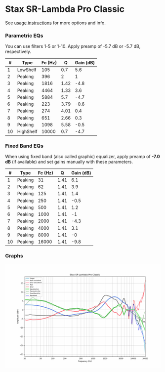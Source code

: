 # Stax SR-Lambda Pro Classic
See [usage instructions](https://github.com/jaakkopasanen/AutoEq#usage) for more options and info.

### Parametric EQs
You can use filters 1-5 or 1-10. Apply preamp of -5.7 dB or -5.7 dB, respectively.

|   # | Type      |   Fc (Hz) |    Q |   Gain (dB) |
|-----|-----------|-----------|------|-------------|
|   1 | LowShelf  |       105 | 0.7  |         5.6 |
|   2 | Peaking   |       396 | 2    |         1   |
|   3 | Peaking   |      1816 | 1.42 |        -4.8 |
|   4 | Peaking   |      4464 | 1.33 |         3.6 |
|   5 | Peaking   |      5884 | 5.7  |        -4.7 |
|   6 | Peaking   |       223 | 3.79 |        -0.6 |
|   7 | Peaking   |       274 | 4.01 |         0.4 |
|   8 | Peaking   |       651 | 2.66 |         0.3 |
|   9 | Peaking   |      1098 | 5.58 |        -0.5 |
|  10 | HighShelf |     10000 | 0.7  |        -4.7 |

### Fixed Band EQs
When using fixed band (also called graphic) equalizer, apply preamp of **-7.0 dB** (if available) and set gains manually with these parameters.

|   # | Type    |   Fc (Hz) |    Q |   Gain (dB) |
|-----|---------|-----------|------|-------------|
|   1 | Peaking |        31 | 1.41 |         6.1 |
|   2 | Peaking |        62 | 1.41 |         3.9 |
|   3 | Peaking |       125 | 1.41 |         1.4 |
|   4 | Peaking |       250 | 1.41 |        -0.5 |
|   5 | Peaking |       500 | 1.41 |         1.2 |
|   6 | Peaking |      1000 | 1.41 |        -1   |
|   7 | Peaking |      2000 | 1.41 |        -4.3 |
|   8 | Peaking |      4000 | 1.41 |         3.1 |
|   9 | Peaking |      8000 | 1.41 |        -0   |
|  10 | Peaking |     16000 | 1.41 |        -9.8 |

### Graphs
![](./Stax%20SR-Lambda%20Pro%20Classic.png)
